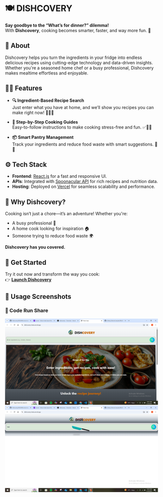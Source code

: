 # 🍽️ DISHCOVERY

**Say goodbye to the “What’s for dinner?” dilemma!**  
With **Dishcovery**, cooking becomes smarter, faster, and way more fun. 🎉

## 🌟 About

Dishcovery helps you turn the ingredients in your fridge into endless delicious recipes using cutting-edge technology and data-driven insights. Whether you're a seasoned home chef or a busy professional, Dishcovery makes mealtime effortless and enjoyable.

## 🧑‍🍳 Features

- **🔍 Ingredient-Based Recipe Search**  
  Just enter what you have at home, and we’ll show you recipes you can make right now! 🥦🧄🍗

- **📘 Step-by-Step Cooking Guides**  
  Easy-to-follow instructions to make cooking stress-free and fun. ✅👨‍🍳

- **📦 Smart Pantry Management**  
  Track your ingredients and reduce food waste with smart suggestions. 🌱💚

## ⚙️ Tech Stack

- **Frontend**: [React.js](https://reactjs.org/) for a fast and responsive UI.
- **APIs**: Integrated with [Spoonacular API](https://spoonacular.com/food-api) for rich recipes and nutrition data.
- **Hosting**: Deployed on [Vercel](https://vercel.com/) for seamless scalability and performance.

## 🎯 Why Dishcovery?

Cooking isn’t just a chore—it’s an adventure! Whether you're:

- A busy professional 🏢  
- A home cook looking for inspiration 🏠  
- Someone trying to reduce food waste 🌍  

**Dishcovery has you covered.**

## 🚀 Get Started

Try it out now and transform the way you cook:  
👉 **[Launch Dishcovery](https://dishcovery-beta.vercel.app/)**
## 📸 Usage Screenshots

### 🎨 Code Run Share

![Generated Image](assets/image1.png)
![Generated Image](assets/image2.png)
